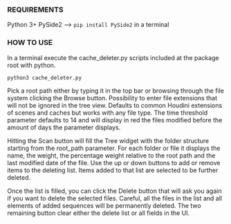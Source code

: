 ### REQUIREMENTS

Python 3+ 
PySide2 --> `pip install PySide2` in a terminal

### HOW TO USE 

In a terminal execute the cache_deleter.py scripts included at the package root with python.

`python3 cache_deleter.py`

Pick a root path either by typing it in the top bar or browsing through the file system clicking the Browse button.
Possibility to enter file extensions that will not be ignored in the tree view. Defaults to common Houdini extensions of scenes
and caches but works with any file type.
The time threshold parameter defaults to 14 and will display in red the files modified before the amount of days the parameter displays.

Hitting the Scan button will fill the Tree widget with the folder structure starting from the root_path parameter.
For each folder or file it displays the name, the weight, the percentage weight relative to the root path and the last modified date of the file.
Use the up or down buttons to add or remove items to the deleting list.
Items added to that list are selected to be further deleted.

Once the list is filled, you can click the Delete button that will ask you again if you want to delete the selected files.
Careful, all the files in the list and all elements of added sequences will be permanently deleted.
The two remaining button clear either the delete list or all fields in the UI.